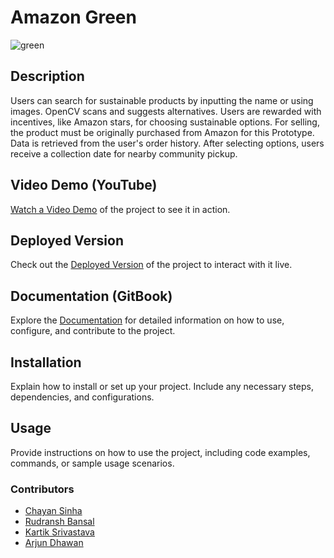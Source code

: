 # Amazon Green


![green](https://github.com/arjundvn24/hackAmazon/assets/71541766/ad7133f1-d92d-4ad1-926d-98e55d58ff8a)





## Description

Users can search for sustainable products by inputting the name or using images. OpenCV scans and
suggests alternatives.
Users are rewarded with incentives, like Amazon stars, for choosing sustainable options.
For selling, the product must be originally purchased from Amazon for this Prototype.
Data is retrieved from the user's order history. After selecting options, users receive a collection date for
nearby community pickup.

## Video Demo (YouTube)

[Watch a Video Demo](https://www.youtube.com/your-video-link) of the project to see it in action.

## Deployed Version

Check out the [Deployed Version]([http://43.204.19.152:3000/]) of the project to interact with it live.

## Documentation (GitBook)

Explore the [Documentation](https://app.gitbook.com/o/1aqUfxq0bAnZN6mulnf1/s/AlnoJHGrXy7l91v6HLwH/) for detailed information on how to use, configure, and contribute to the project.

## Installation

Explain how to install or set up your project. Include any necessary steps, dependencies, and configurations.

## Usage

Provide instructions on how to use the project, including code examples, commands, or sample usage scenarios.


### Contributors

- [Chayan Sinha](https://github.com/csinha134)
- [Rudransh Bansal](https://github.com/rudranshbansal)
- [Kartik Srivastava](https://github.com/KARTIK5667)
- [Arjun Dhawan](https://github.com/arjundvn24)




